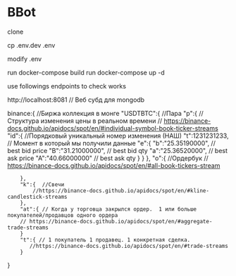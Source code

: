 # BBot

clone

cp .env.dev .env

modify .env

run docker-compose build
run docker-compose up -d

use followings endpoints to check works

http://localhost:8081  // Веб субд для mongodb


binance:{                                              //Биржа коллекция в монге
    "USDTBTC":{                                        //Пара
        "p":{                                          //Структура изменения цены в реальном времени
                                                       // https://binance-docs.github.io/apidocs/spot/en/#individual-symbol-book-ticker-streams
                    "id":{                             //Порядковый уникальный номер изменения (НАШ)
                          "t":1231231233,              // Момент в который мы получили данные
                          "e":{
                                "b":"25.35190000",              // best bid price
                                "B":"31.21000000",              // best bid qty
                                "a":"25.36520000",              // best ask price
                                "A":"40.66000000"               // best ask qty
                          }
                    }
        },
        "o":{  //Ордербук 
            // https://binance-docs.github.io/apidocs/spot/en/#all-book-tickers-stream
          
        },
        "k":{  //Свечи
            //https://binance-docs.github.io/apidocs/spot/en/#kline-candlestick-streams
        },
        "at":{ // Когда у торговца закрылся ордер.  1 или больше покупателей/продавцов одного ордера
        // https://binance-docs.github.io/apidocs/spot/en/#aggregate-trade-streams
        }
        "t":{ // 1 покупатель 1 продавец. 1 конкретная сделка.
           //https://binance-docs.github.io/apidocs/spot/en/#trade-streams
        }

}
